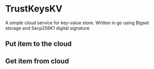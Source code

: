 # TrustKeysKV 
A simple cloud service for key-value store. Written in go using Bigset storage and Secp256K1 digital signature

## Put item to the cloud 

## Get item from cloud 
